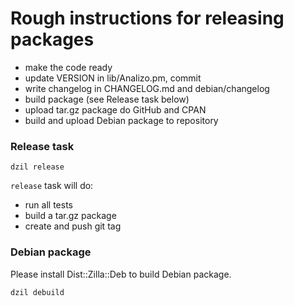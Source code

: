 # Rough instructions for releasing packages

* make the code ready
* update VERSION in lib/Analizo.pm, commit
* write changelog in CHANGELOG.md and debian/changelog
* build package (see Release task below)
* upload tar.gz package do GitHub and CPAN
* build and upload Debian package to repository

### Release task

```console
dzil release
```

`release` task will do:

* run all tests
* build a tar.gz package
* create and push git tag

### Debian package

Please install Dist::Zilla::Deb to build Debian package.

```console
dzil debuild
```
